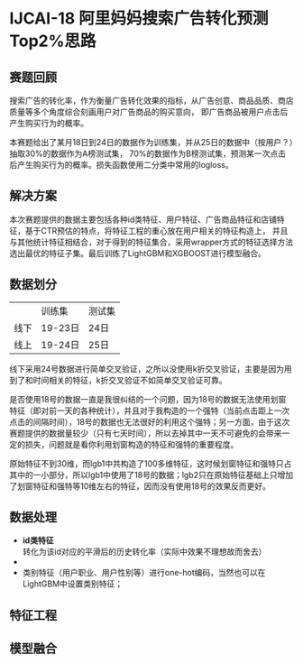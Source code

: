 # IJCAI-18 阿里妈妈搜索广告转化预测 Top2%思路
## 赛题回顾
搜索广告的转化率，作为衡量广告转化效果的指标，从广告创意、商品品质、商店质量等多个角度综合刻画用户对广告商品的购买意向，
即广告商品被用户点击后产生购买行为的概率。

本赛题给出了某月18日到24日的数据作为训练集，并从25日的数据中（按用户？）抽取30%的数据作为A榜测试集，
70%的数据作为B榜测试集，预测某一次点击后产生购买行为的概率。损失函数使用二分类中常用的logloss。

## 解决方案
本次赛题提供的数据主要包括各种id类特征、用户特征、广告商品特征和店铺特征，基于CTR预估的特点，将特征工程的重心放在用户相关的特征构造上，
并且与其他统计特征相结合，对于得到的特征集合，采用wrapper方式的特征选择方法选出最优的特征子集。最后训练了LightGBM和XGBOOST进行模型融合。

## 数据划分
<table>
    <tr>
        <td></td>
        <td>训练集</td>
        <td>测试集</td>
    </tr>
    <tr>
        <td>线下</td>
        <td>19-23日</td>
        <td>24日</td>
    </tr>
    <tr>
        <td>线上</td>
        <td>19-24日</td>
        <td>25日</td>
    </tr>
</table>

线下采用24号数据进行简单交叉验证，之所以没使用k折交叉验证，主要是因为用到了和时间相关的特征，k折交叉验证不如简单交叉验证可靠。

是否使用18号的数据一直是我很纠结的一个问题，因为18号的数据无法使用划窗特征（即对前一天的各种统计），并且对于我构造的一个强特（当前点击距上一次点击的间隔时间），18号的数据也无法很好的利用这个强特；另一方面，由于这次赛题提供的数据量较少（只有七天时间），所以去掉其中一天不可避免的会带来一定的损失，问题就是看你利用划窗构造的特征和强特的重要程度。

原始特征不到30维，而lgb1中共构造了100多维特征，这时候划窗特征和强特只占其中的一小部分，所以lgb1中使用了18号的数据；lgb2只在原始特征基础上只增加了划窗特征和强特等10维左右的特征，因而没有使用18号的效果反而更好。

## 数据处理
- **id类特征**转化为该id对应的平滑后的历史转化率（实际中效果不理想故而舍去）
-
- 类别特征（用户职业、用户性别等）进行one-hot编码，当然也可以在LightGBM中设置类别特征；


## 特征工程

## 模型融合
